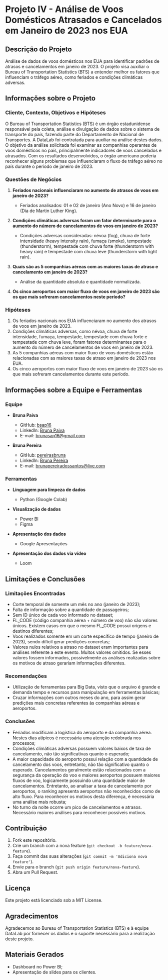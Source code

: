 # Projeto IV - Análise de Voos Domésticos Atrasados e Cancelados em Janeiro de 2023 nos EUA

## Descrição do Projeto

Análise de dados de voos domésticos nos EUA para identificar padrões de atrasos e cancelamentos em janeiro de 2023. O projeto visa auxiliar o Bureau of Transportation Statistics (BTS) a entender melhor os fatores que influenciam o tráfego aéreo, como feriados e condições climáticas adversas.

## Informações sobre o Projeto

### Cliente, Contexto, Objetivos e Hipóteses

O Bureau of Transportation Statistics (BTS) é um órgão estadunidense responsável pela coleta, análise e divulgação de dados sobre o sistema de transporte do país, fazendo parte do Departamento de Nacional de Transportes. A DataLab foi contratada para auxiliar na análise destes dados. O objetivo da análise solicitada foi examinar as companhias operantes de voos domésticos no país, principalmente indicadores de voos cancelados e atrasados. Com os resultados desenvolvidos, o órgão americano poderia reconhecer alguns problemas que influenciaram o fluxo de tráfego aéreo no país durante o período de janeiro de 2023.

### Questões de Negócios

1. **Feriados nacionais influenciaram no aumento de atrasos de voos em janeiro de 2023?**
   - Feriados analisados: 01 e 02 de janeiro (Ano Novo) e 16 de janeiro (Dia de Martin Luther King).

2. **Condições climáticas adversas foram um fator determinante para o aumento do número de cancelamentos de voos em janeiro de 2023?**
   - Condições adversas consideradas: névoa (fog), chuva de forte intensidade (heavy intensity rain), fumaça (smoke), tempestade (thunderstorm), tempestade com chuva forte (thunderstorm with heavy rain) e tempestade com chuva leve (thunderstorm with light rain).

3. **Quais são as 5 companhias aéreas com as maiores taxas de atraso e cancelamento em janeiro de 2023?**
   - Análise da quantidade absoluta e quantidade normalizada.

4. **Os cinco aeroportos com maior fluxo de voos em janeiro de 2023 são os que mais sofreram cancelamentos neste período?**

### Hipóteses

1. Os feriados nacionais nos EUA influenciaram no aumento dos atrasos de voos em janeiro de 2023.
2. Condições climáticas adversas, como névoa, chuva de forte intensidade, fumaça, tempestade, tempestade com chuva forte e tempestade com chuva leve, foram fatores determinantes para o aumento do número de cancelamentos de voos em janeiro de 2023.
3. As 5 companhias aéreas com maior fluxo de voos domésticos estão relacionadas com as maiores taxas de atraso em janeiro de 2023 nos EUA.
4. Os cinco aeroportos com maior fluxo de voos em janeiro de 2023 são os que mais sofreram cancelamentos durante este período.

## Informações sobre a Equipe e Ferramentas

### Equipe

- **Bruna Paiva**
  - GitHub: [bsap16](https://github.com/bsap16)
  - LinkedIn: [Bruna Paiva](http://www.linkedin.com/in/bruna-paiva16)
  - E-mail: brunasap16@gmail.com

- **Bruna Pereira**
  - GitHub: [pereirasbruna](https://github.com/pereirasbruna)
  - LinkedIn: [Bruna Pereira](https://www.linkedin.com/in/brunapereiras/)
  - E-mail: brunapereiradossantos@live.com

### Ferramentas

- **Linguagem para limpeza de dados**
  - Python (Google Colab)

- **Visualização de dados**
  - Power BI
  - Figma

- **Apresentação dos dados**
  - Google Apresentações

- **Apresentação dos dados via vídeo**
  - Loom

## Limitações e Conclusões

### Limitações Encontradas

- Corte temporal de somente um mês no ano (janeiro de 2023);
- Falta de informação sobre a quantidade de passageiros;
- Sem ID único de cada voo informado no dataset;
- FL_CODE (código companhia aérea + número de voo) não são valores únicos. Existem casos em que o mesmo FL_CODE possui origens e destinos diferentes;
- Voos realizados somente em um corte específico de tempo (janeiro de 2023), sendo difícil gerar predições concretas;
- Valores nulos relativos a atraso no dataset eram importantes para análises referente a este evento. Muitos valores omitidos. Se esses valores fossem informados, possivelmente as análises realizadas sobre os motivos de atraso gerariam informações diferentes.

### Recomendações

- Utilização de ferramentas para Big Data, visto que o arquivo é grande e demanda tempo e recursos para manipulação em ferramentas básicas;
- Cruzar informações com outros meses do ano, para assim gerar predições mais concretas referentes às companhias aéreas e aeroportos.

### Conclusões

- Feriados modificam a logística do aeroporto e da companhia aérea. Nestes dias atípicos é necessária uma atenção redobrada nos processos;
- Condições climáticas adversas possuem valores baixos de taxa de cancelamento, não tão significativas quanto o esperado;
- A maior capacidade do aeroporto possui relação com a quantidade de cancelamento dos voos, entretanto, não tão significativo quanto o esperado. Cancelamentos geralmente estão relacionados com a segurança da operação do voo e maiores aeroportos possuem maiores fluxos de voo, logicamente possuindo uma quantidade maior de cancelamentos. Entretanto, ao analisar a taxa de cancelamento por aeroportos, o ranking apresenta aeroportos não reconhecidos como de alto fluxo. Para reconhecer os motivos desta diferença, é necessária uma análise mais robusta;
- No turno da noite ocorre um pico de cancelamentos e atrasos. Necessário maiores análises para reconhecer possíveis motivos.

## Contribuição

1. Fork este repositório.
2. Crie um branch com a nova feature (`git checkout -b feature/nova-feature`).
3. Faça commit das suas alterações (`git commit -m 'Adiciona nova feature'`).
4. Envie para o branch (`git push origin feature/nova-feature`).
5. Abra um Pull Request.

## Licença

Este projeto está licenciado sob a MIT License.

## Agradecimentos

Agradecemos ao Bureau of Transportation Statistics (BTS) e à equipe DataLab por fornecer os dados e o suporte necessário para a realização deste projeto.

## Materiais Gerados

- Dashboard no Power BI;
- Apresentação de slides para os clientes.

